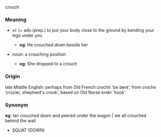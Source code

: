 crouch
### Meaning
+ _vi_: (+ adv./prep.) to put your body close to the ground by bending your legs under you
	+ __eg__: He crouched down beside her

+ _noun_: a crouching position
	+ __eg__: She dropped to a crouch

### Origin

late Middle English: perhaps from Old French crochir ‘be bent’, from croche ‘crozier, shepherd's crook’, based on Old Norse krókr ‘hook’.

### Synonym

__eg__: Ian crouched down and peered under the wagon | we all crouched behind the wall

+ SQUAT (DOWN)



